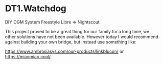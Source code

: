 # DT1.Watchdog
DIY CGM System Freestyle Libre => Nightscout

This project proved to be a great thing for our family for a long time, we other solutions have not been available.
However today I would recommend against building your own bridge, but instead use something like:

https://www.ambrosiasys.com/our-products/linkblucon/ or
https://miaomiao.cool/.


